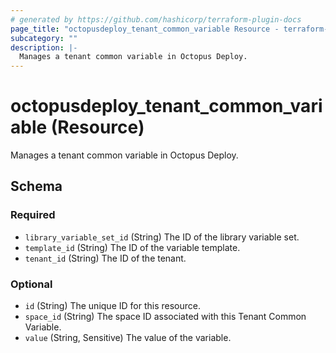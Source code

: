 ```yaml
---
# generated by https://github.com/hashicorp/terraform-plugin-docs
page_title: "octopusdeploy_tenant_common_variable Resource - terraform-provider-octopusdeploy"
subcategory: ""
description: |-
  Manages a tenant common variable in Octopus Deploy.
---
```


# octopusdeploy_tenant_common_variable (Resource)

Manages a tenant common variable in Octopus Deploy.



<!-- schema generated by tfplugindocs -->
## Schema

### Required

- `library_variable_set_id` (String) The ID of the library variable set.
- `template_id` (String) The ID of the variable template.
- `tenant_id` (String) The ID of the tenant.

### Optional

- `id` (String) The unique ID for this resource.
- `space_id` (String) The space ID associated with this Tenant Common Variable.
- `value` (String, Sensitive) The value of the variable.


